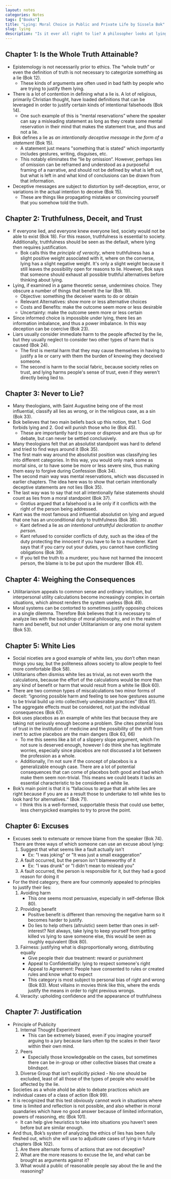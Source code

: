 ```yaml
---
layout: notes
categories: Notes
tags: ["Books"]
title: "Lying: Moral Choice in Public and Private Life by Sissela Bok"
slug: lying
description: "Is it ever all right to lie? A philosopher looks at lying and deception in public and private life—in government, medicine, law, academia, journalism, in the family and between friends."
---
```


## Chapter 1: Is the Whole Truth Attainable?

- Epistemology is not necessarily prior to ethics. The “whole truth” or even the definition of truth is not necessary to categorize something as a lie (Bok 12).
    - These kinds of arguments are often used in bad faith by people who are trying to justify them lying.
- There is a lot of contention in defining what a lie is. A lot of religious, primarily Christian thought, have loaded definitions that can be leveraged in order to justify certain kinds of intentional falsehoods (Bok 14).
    - One such example of this is “mental reservations” where the speaker can say a misleading statement as long as they create some mental reservation in their mind that makes the statement true, and thus and not a lie.
- Bok defines a lie as *an intentionally deceptive message in the form of a statement* (Bok 15).
    - A statement just means "something that is stated" which importantly includes gestures, writing, disguises, etc.
    - This notably eliminates the “lie by omission“. However, perhaps lies of omission can be reframed and understood as a purposeful framing of a narrative, and should not be defined by what is left out, but what is left in and what kind of conclusions can be drawn from that information.
- Deceptive messages are subject to distortion by self-deception, error, or variations in the actual intention to deceive (Bok 15).
    - These are things like propagating mistakes or convincing yourself that you somehow told the truth.

## Chapter 2: Truthfulness, Deceit, and Trust

- If everyone lied, and everyone knew everyone lied, society would not be able to exist (Bok 18). For this reason, truthfulness is essential to society. Additionally, truthfulness should be seen as the default, where lying then requires justification.
    - Bok calls this the *principle of veracity*, where truthfulness has a slight positive weight associated with it, where on the converse, lying has a slight negative weight. It's only a slight weight because it still leaves the possibility open for reasons to lie. However, Bok says that someone should exhaust all possible truthful alternatives before thinking about lying.
- Lying, if examined in a game theoretic sense, undermines choice. They obscure a number of things that benefit the liar (Bok 19).
    - Objective: something the deceiver wants to do or obtain
    - Relevant Alternatives: show more or less alternative choices
    - Costs and Benefits: make the outcome seem more or less desirable
    - Uncertainty: make the outcome seem more or less certain
- Since informed choice is impossible under lying, there lies an information imbalance, and thus a power imbalance. In this way deception can be coercive (Bok 23).
- Liars usually consider immediate harm to the people affected by the lie, but they usually neglect to consider two other types of harm that is caused (Bok 24).
    - The first is mental harm that they may cause themselves in having to justify a lie or carry with them the burden of knowing they deceived someone.
    - The second is harm to the social fabric, because society relies on trust, and lying harms people's sense of trust, even if they weren't directly being lied to.

## Chapter 3: Never to Lie?

- Many theologians, with Saint Augustine being one of the most influential, classify all lies as wrong, or in the religious case, as a sin (Bok 33).
- Bok believes that two main beliefs back up this notion, that 1. God forbids lying and 2. God will punish those who lie (Bok 45).
    - These are importantly hard to prove or disprove and are thus up for debate, but can never be settled conclusively.
- Many theologians felt that an absolutist standpoint was hard to defend and tried to find ways around it (Bok 35).
- The first main way around the absolutist position was classifying lies into different categories. In this way, you would only mark some as mortal sins, or to have some be more or less severe sins, thus making them easy to forgive during Confession (Bok 34).
- The second main way was mental reservations, which was discussed in earlier chapters. The idea here was to show that certain intentionally deceptive statements are not lies (Bok 35).
- The last way was to say that not all intentionally false statements should count as lies from a moral standpoint (Bok 37).
    - Grotius argued that a falsehood is a lie only if it conflicts with the right of the person being addressed.
- Kant was the most famous and influential absolutist on lying and argued that one has an unconditional duty to truthfulness (Bok 38).
    - Kant defined a lie as *an intentional untruthful declaration to another person*.
    - Kant refused to consider conflicts of duty, such as the idea of the duty protecting the innocent if you have to lie to a murderer. Kant says that if you carry out your duties, you cannot have conflicting obligations (Bok 39).
    - If you tell the truth to a murderer, you have not harmed the innocent person, the blame is to be put upon the murderer (Bok 41).

## Chapter 4: Weighing the Consequences

- Utilitarianism appeals to common sense and ordinary intuition, but interpersonal utility calculations become increasingly complex in certain situations, which almost renders the system useless (Bok 49).
- Moral systems can be contorted to sometimes justify opposing choices in a single dilemma. Therefore Bok believes that it is necessary to analyze lies with the backdrop of moral philosophy, and in the realm of harm and benefit, but not under Utilitarianism or any one moral system (Bok 53).

## Chapter 5: White Lies

- Social niceties are a good example of white lies, you don’t often mean things you say, but the politeness allows society to allow people to feel more comfortable (Bok 58).
- Utilitarians often dismiss white lies as trivial, as not even worth the calculations, because the effort of the calculations would be more than any kind of benefit or harm that would result from a white lie (Bok 60).
- There are two common types of miscalculations two minor forms of deceit: “ignoring possible harm and feeling to see how gestures assume to be trivial build up into collectively undesirable practices” (Bok 61).
- The aggregate effects must be considered, not just the individual consequences (Bok 67).
- Bok uses placebos as an example of white lies that because they are taking not seriously enough become a problem. She cites potential loss of trust in the institution of medicine and the possibility of the shift from inert to active placebos are the main dangers (Bok 63, 66)
    - To me this seems like a bit of a slippery slope argument, which I’m not sure is deserved enough, however I do think she has legitimate worries, especially since placebos are not discussed a lot between the profession as a whole.
    - Additionally, I’m not sure if the concept of placebos is a generalizable enough case. There are a lot of potential consequences that can come of placebos both good and bad which make them seem non-trivial. This means we could beats it lacks an essential characteristic to be considered a white lie.
- Bok’s main point is that it is “fallacious to argue that all white lies are right because if you are as a result those to undertake to tell white lies to look hard for alternatives.“ (Bok 71).
    - I think this is a well-formed, supportable thesis that could use better, less cherrypicked examples to try to prove the point.

## Chapter 6: Excuses

- Excuses seek to extenuate or remove blame from the speaker (Bok 74). There are three ways of which someone can use an excuse about lying:
    1. Suggest that what seems like a fault actually isn't
        - Ex: "I was joking" or "It was just a small exaggeration"
    2. A fault occurred, but the person isn't blameworthy of it
        - Ex: "I was drunk" or "I didn't mean to mislead you"
    3. A fault occurred, the person is responsible for it, but they had a good reason for doing it
- For the third category, there are four commonly appealed to principles to justify their lies:
    1. Avoiding harm
        - This one seems most persuasive, especially in self-defense (Bok 80).
    2. Providing benefit
        - Positive benefit is different than removing the negative harm so it becomes harder to justify.
        - Do lies to help others (altruistic) seem better than ones in self-interest? Not always, take lying to keep yourself from getting killed vs lying to save someone else, this would be seen as roughly equivalent (Bok 80).
    3. Fairness: justifying what is disproportionally wrong, distributing equally
        - Give people their due treatment: reward or punishment
        - Appeal to Confidentiality: lying to respect someone's right
        - Appeal to Agreement: People have consented to rules or created rules and know what to expect
        - This category is most subject to personal bias of right and wrong (Bok 83). Most villains in movies think like this, where the ends justify the means in order to right previous wrongs.
    4. Veracity: upholding confidence and the appearance of truthfulness
    
## Chapter 7: Justification
- Principle of Publicity
    1. Internal Thought Experiment
        - This can be extremely biased, even if you imagine yourself arguing to a jury because liars often tip the scales in their favor within their own mind.
    2. Peers
        - Especially those knowledgeable on the cases, but sometimes there can be in-group or other collective biases that create a blindspot.
    3. Diverse Group that isn’t explicitly picked
            - No one should be excluded, least of all those of the types of people who would be affected by the lie.
- Societies as a whole ahold be able to debate practices which are individual cases of a class of action (Bok 99).
- It is recognized that this test obviously cannot work in situations where time is limited and reflection is not possible, and also whether in moral quandaries which have no good answer because of limited information, powers of reasoning, etc (Bok 101).
    - It can help give heuristics to take into situations you haven’t seen before but are similar enough.
- And thus, Bok’s system of analyzing the ethics of lies has been fully fleshed out, which she will use to adjudicate cases of lying in future chapters (Bok 102).
    1. Are there alternate forms of actions that are not deceptive?
    2. What are the more reasons to excuse the lie, and what can be brought as arguments against it?
    3. What would a public of reasonable people say about the lie and the reasoning?